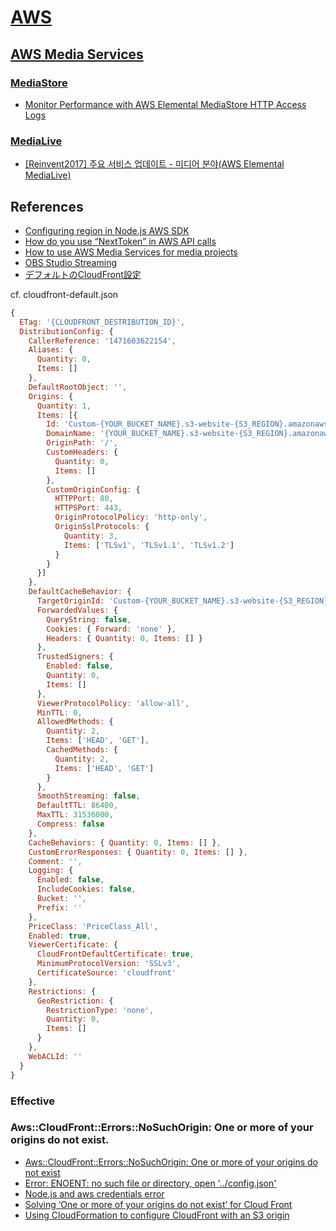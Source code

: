 # [AWS](https://aws.amazon.com/ko/)

## [AWS Media Services](https://aws.amazon.com/ko/media-services/?nc1=h_ls)

### [MediaStore](https://aws.amazon.com/ko/mediastore/)

- [Monitor Performance with AWS Elemental MediaStore HTTP Access Logs](https://aws.amazon.com/ko/blogs/media/monitor-performance-with-mediastore-http-access-logs/)



### [MediaLive](https://aws.amazon.com/ko/medialive/)

- [[Reinvent2017] 주요 서비스 업데이트 - 미디어 분야(AWS Elemental MediaLive)](https://wisen.co.kr/pages/blog/blog-detail.html?idx=2325)



## References

- [Configuring region in Node.js AWS SDK](https://stackoverflow.com/questions/31039948/configuring-region-in-node-js-aws-sdk)
- [How do you use “NextToken” in AWS API calls](https://stackoverflow.com/questions/52068066/how-do-you-use-nexttoken-in-aws-api-calls)
- [How to use AWS Media Services for media projects](https://www.cleveroad.com/blog/aws-media-services)
- [OBS Studio Streaming](https://forums.aws.amazon.com/thread.jspa?threadID=268535)
- [デフォルトのCloudFront設定](https://qiita.com/motchi0214/items/bf7a2d3f334b7b1b0a53)

cf. cloudfront-default.json

```js
{
  ETag: '{CLOUDFRONT_DESTRIBUTION_ID}',
  DistributionConfig: {
    CallerReference: '1471603622154',
    Aliases: {
      Quantity: 0,
      Items: []
    },
    DefaultRootObject: '',
    Origins: {
      Quantity: 1,
      Items: [{
        Id: 'Custom-{YOUR_BUCKET_NAME}.s3-website-{S3_REGION}.amazonaws.com/',
        DomainName: '{YOUR_BUCKET_NAME}.s3-website-{S3_REGION}.amazonaws.com',
        OriginPath: '/',
        CustomHeaders: {
          Quantity: 0,
          Items: []
        },
        CustomOriginConfig: {
          HTTPPort: 80,
          HTTPSPort: 443,
          OriginProtocolPolicy: 'http-only',
          OriginSslProtocols: {
            Quantity: 3,
            Items: ['TLSv1', 'TLSv1.1', 'TLSv1.2']
          }
        }
      }]
    },
    DefaultCacheBehavior: {
      TargetOriginId: 'Custom-{YOUR_BUCKET_NAME}.s3-website-{S3_REGION}.amazonaws.com/',
      ForwardedValues: {
        QueryString: false,
        Cookies: { Forward: 'none' },
        Headers: { Quantity: 0, Items: [] }
      },
      TrustedSigners: {
        Enabled: false,
        Quantity: 0,
        Items: []
      },
      ViewerProtocolPolicy: 'allow-all',
      MinTTL: 0,
      AllowedMethods: {
        Quantity: 2,
        Items: ['HEAD', 'GET'],
        CachedMethods: {
          Quantity: 2,
          Items: ['HEAD', 'GET']
        }
      },
      SmoothStreaming: false,
      DefaultTTL: 86400,
      MaxTTL: 31536000,
      Compress: false
    },
    CacheBehaviors: { Quantity: 0, Items: [] },
    CustomErrorResponses: { Quantity: 0, Items: [] },
    Comment: '',
    Logging: {
      Enabled: false,
      IncludeCookies: false,
      Bucket: '',
      Prefix: ''
    },
    PriceClass: 'PriceClass_All',
    Enabled: true,
    ViewerCertificate: {
      CloudFrontDefaultCertificate: true,
      MinimumProtocolVersion: 'SSLv3',
      CertificateSource: 'cloudfront'
    },
    Restrictions: {
      GeoRestriction: {
        RestrictionType: 'none',
        Quantity: 0,
        Items: []
      }
    },
    WebACLId: ''
  }
}
```



### Effective

### Aws::CloudFront::Errors::NoSuchOrigin: One or more of your origins do not exist.

- [Aws::CloudFront::Errors::NoSuchOrigin: One or more of your origins do not exist](https://forums.aws.amazon.com/message.jspa?messageID=694708)
- [Error: ENOENT: no such file or directory, open '../config.json'](https://stackoverflow.com/questions/51921605/error-enoent-no-such-file-or-directory-open-config-json)
- [Node.js and aws credentials error](https://stackoverflow.com/questions/37507464/node-js-and-aws-credentials-error)
- [Solving ‘One or more of your origins do not exist’ for Cloud Front](https://maxrohde.com/2016/11/15/solving-one-or-more-of-your-origins-do-not-exist-for-cloud-front/)
- [Using CloudFormation to configure CloudFront with an S3 origin](https://stackoverflow.com/questions/35851374/using-cloudformation-to-configure-cloudfront-with-an-s3-origin)
